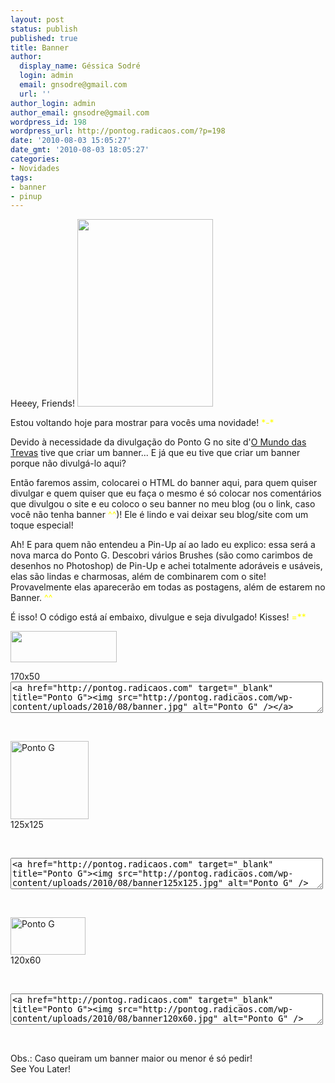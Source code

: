 ```yaml
---
layout: post
status: publish
published: true
title: Banner
author:
  display_name: Géssica Sodré
  login: admin
  email: gnsodre@gmail.com
  url: ''
author_login: admin
author_email: gnsodre@gmail.com
wordpress_id: 198
wordpress_url: http://pontog.radicaos.com/?p=198
date: '2010-08-03 15:05:27'
date_gmt: '2010-08-03 18:05:27'
categories:
- Novidades
tags:
- banner
- pinup
---
```

<p>Heeey, Friends! <a href="http://pontog.radicaos.com/wp-content/uploads/2010/08/PinUp_1.png"><img class="alignright size-medium wp-image-225" title="PinUp_1" src="http://pontog.radicaos.com/wp-content/uploads/2010/08/PinUp_1-217x300.png" alt="" width="217" height="300" /></a></p>
<p>Estou voltando hoje para mostrar para vocês uma novidade! <span style="color: #ffff00;">*-*</span></p>
<p>Devido à necessidade da divulgação do Ponto G no site d'<a title="Mundo das Trevas" href="http://mundodastrevas.com" target="_blank">O Mundo das Trevas</a> tive que criar um banner... E já que eu tive que criar um banner porque não divulgá-lo aqui?</p>
<p>Então faremos assim, colocarei o HTML do banner aqui, para quem quiser divulgar e quem quiser que eu faça o mesmo é só colocar nos comentários que divulgou o site e eu coloco o seu banner no meu blog (ou o link, caso você não tenha banner <span style="color: #ffff00;">^^</span>)! Ele é lindo e vai deixar seu blog/site com um toque especial!</p>
<p>Ah! E para quem não entendeu a Pin-Up aí ao lado eu explico: essa será a nova marca do Ponto G. Descobri vários Brushes (são como carimbos de desenhos no Photoshop) de Pin-Up e achei totalmente adoráveis e usáveis, elas são lindas e charmosas, além de combinarem com o site! Provavelmente elas aparecerão em todas as postagens, além de estarem no Banner. <span style="color: #ffff00;">^^ <span style="color: #333300;"> </span><br />
</span></p>
<p>É isso! O código está aí embaixo, divulgue e seja divulgado! Kisses! <span style="color: #ffff00;">=**</span></p>
<p><a href="http://pontog.radicaos.com/wp-content/uploads/2010/08/banner.jpg"><img class="size-full wp-image-217 alignleft" title="banner" src="http://pontog.radicaos.com/wp-content/uploads/2010/08/banner.jpg" alt="" width="170" height="50" /></a></p>
<div>170x50</div>
<div><textarea style="width: 500px; height: 50px; font-family: monospace;"><a href="http://pontog.radicaos.com" target="_blank" title="Ponto G"><img src="http://pontog.radicaos.com/wp-content/uploads/2010/08/banner.jpg" alt="Ponto G" /></a></textarea></div>
<div></div>
<p></br></p>
<div><a href="http://pontog.radicaos.com/wp-content/uploads/2010/08/banner125x125.jpg"><img class="alignleft size-full wp-image-251" title="banner[125x125]" src="http://pontog.radicaos.com/wp-content/uploads/2010/08/banner125x125.jpg" alt="Ponto G" width="125" height="125" /></a></div>
<div>125x125</div>
<p></br></p>
<div><textarea style="width: 500px; height: 50px; font-family: monospace;"><a href="http://pontog.radicaos.com" target="_blank" title="Ponto G"><img src="http://pontog.radicaos.com/wp-content/uploads/2010/08/banner125x125.jpg" alt="Ponto G" /></a></textarea></div>
<div></div>
<p></br></p>
<div><a href="http://pontog.radicaos.com/wp-content/uploads/2010/08/banner120x60.jpg"><img class="alignleft size-full wp-image-251" title="banner[120x60]" src="http://pontog.radicaos.com/wp-content/uploads/2010/08/banner120x60.jpg" alt="Ponto G" width="120" height="60" /></a></div>
<div>120x60</div>
<p></br></p>
<div><textarea style="width: 500px; height: 50px; font-family: monospace;"><a href="http://pontog.radicaos.com" target="_blank" title="Ponto G"><img src="http://pontog.radicaos.com/wp-content/uploads/2010/08/banner120x60.jpg" alt="Ponto G" /></a></textarea></div>
<p><br/></p>
<div>Obs.: Caso queiram um banner maior ou menor é só pedir!</div>
<div>See You Later!</div>
